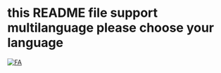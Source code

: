 # this README file support multilanguage please choose your language
[![FA]([https://img.shields.io/badge/lang-en-red.svg)](https://github.com/jonatasemidio/multilanguage-readme-pattern/blob/master/README.md](https://github.com/parhambt/MRI-brain-tumor-detection/blob/da260e22ca483e1aac891a29009810e640b022f6/README.FA.md)https://github.com/parhambt/MRI-brain-tumor-detection/blob/da260e22ca483e1aac891a29009810e640b022f6/README.FA.md)
